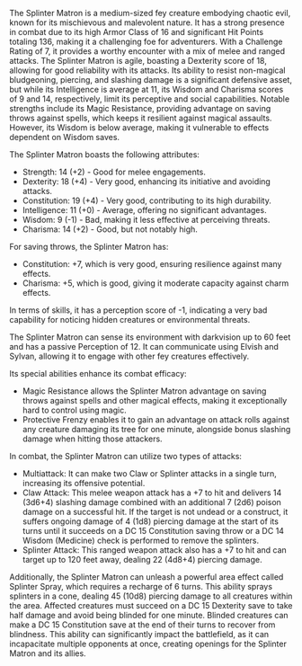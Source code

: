 The Splinter Matron is a medium-sized fey creature embodying chaotic evil, known for its mischievous and malevolent nature. It has a strong presence in combat due to its high Armor Class of 16 and significant Hit Points totaling 136, making it a challenging foe for adventurers. With a Challenge Rating of 7, it provides a worthy encounter with a mix of melee and ranged attacks. The Splinter Matron is agile, boasting a Dexterity score of 18, allowing for good reliability with its attacks. Its ability to resist non-magical bludgeoning, piercing, and slashing damage is a significant defensive asset, but while its Intelligence is average at 11, its Wisdom and Charisma scores of 9 and 14, respectively, limit its perceptive and social capabilities. Notable strengths include its Magic Resistance, providing advantage on saving throws against spells, which keeps it resilient against magical assaults. However, its Wisdom is below average, making it vulnerable to effects dependent on Wisdom saves.

The Splinter Matron boasts the following attributes:
- Strength: 14 (+2) - Good for melee engagements.
- Dexterity: 18 (+4) - Very good, enhancing its initiative and avoiding attacks.
- Constitution: 19 (+4) - Very good, contributing to its high durability.
- Intelligence: 11 (+0) - Average, offering no significant advantages.
- Wisdom: 9 (-1) - Bad, making it less effective at perceiving threats.
- Charisma: 14 (+2) - Good, but not notably high.

For saving throws, the Splinter Matron has:
- Constitution: +7, which is very good, ensuring resilience against many effects.
- Charisma: +5, which is good, giving it moderate capacity against charm effects.

In terms of skills, it has a perception score of -1, indicating a very bad capability for noticing hidden creatures or environmental threats.

The Splinter Matron can sense its environment with darkvision up to 60 feet and has a passive Perception of 12. It can communicate using Elvish and Sylvan, allowing it to engage with other fey creatures effectively.

Its special abilities enhance its combat efficacy:
- Magic Resistance allows the Splinter Matron advantage on saving throws against spells and other magical effects, making it exceptionally hard to control using magic.
- Protective Frenzy enables it to gain an advantage on attack rolls against any creature damaging its tree for one minute, alongside bonus slashing damage when hitting those attackers.

In combat, the Splinter Matron can utilize two types of attacks:
- Multiattack: It can make two Claw or Splinter attacks in a single turn, increasing its offensive potential.
- Claw Attack: This melee weapon attack has a +7 to hit and delivers 14 (3d6+4) slashing damage combined with an additional 7 (2d6) poison damage on a successful hit. If the target is not undead or a construct, it suffers ongoing damage of 4 (1d8) piercing damage at the start of its turns until it succeeds on a DC 15 Constitution saving throw or a DC 14 Wisdom (Medicine) check is performed to remove the splinters.
- Splinter Attack: This ranged weapon attack also has a +7 to hit and can target up to 120 feet away, dealing 22 (4d8+4) piercing damage.

Additionally, the Splinter Matron can unleash a powerful area effect called Splinter Spray, which requires a recharge of 6 turns. This ability sprays splinters in a cone, dealing 45 (10d8) piercing damage to all creatures within the area. Affected creatures must succeed on a DC 15 Dexterity save to take half damage and avoid being blinded for one minute. Blinded creatures can make a DC 15 Constitution save at the end of their turns to recover from blindness. This ability can significantly impact the battlefield, as it can incapacitate multiple opponents at once, creating openings for the Splinter Matron and its allies.